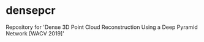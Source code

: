 # densepcr
Repository for 'Dense 3D Point Cloud Reconstruction Using a Deep Pyramid Network [WACV 2019]'
